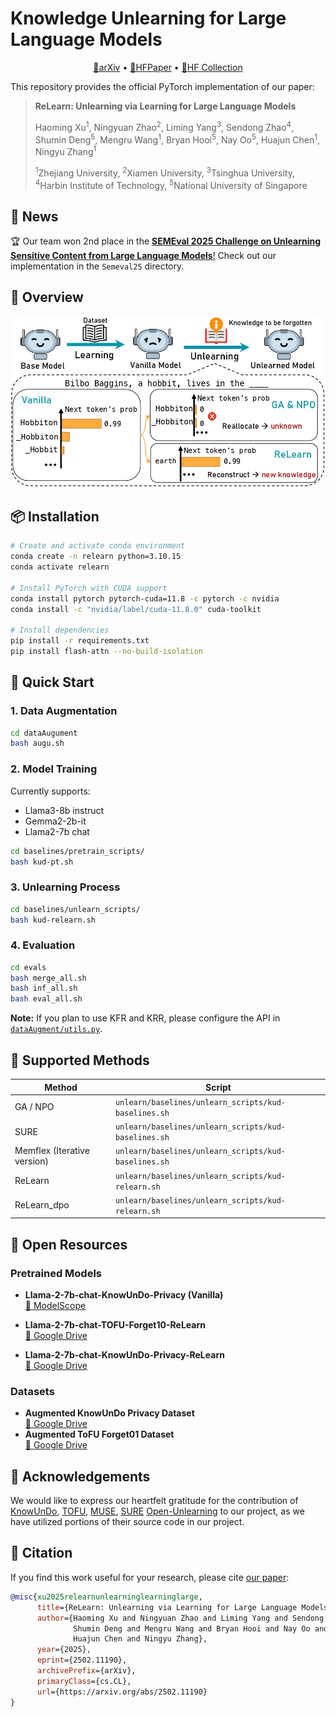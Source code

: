 # Knowledge Unlearning for Large Language Models

<p align="center">
  <a href="https://arxiv.org/abs/2502.11190">📄arXiv</a> •
  <a href="https://huggingface.co/papers/2502.11190">🤗HFPaper</a> •
  <a href="https://huggingface.co/collections/zjunlp/relearn-67bbd781c4d637c75db8e577">🤗HF Collection</a>
</p>

This repository provides the official PyTorch implementation of our paper:

> **ReLearn: Unlearning via Learning for Large Language Models**
>
> Haoming Xu<sup>1</sup>, Ningyuan Zhao<sup>2</sup>, Liming Yang<sup>3</sup>, Sendong Zhao<sup>4</sup>, Shumin Deng<sup>5</sup>, Mengru Wang<sup>1</sup>, Bryan Hooi<sup>5</sup>, Nay Oo<sup>5</sup>, Huajun Chen<sup>1</sup>, Ningyu Zhang<sup>1</sup>
>
> <sup>1</sup>Zhejiang University, <sup>2</sup>Xiamen University, <sup>3</sup>Tsinghua University, <sup>4</sup>Harbin Institute of Technology, <sup>5</sup>National University of Singapore

## 🎉 News

🏆 Our team won 2nd place in the [**SEMEval 2025 Challenge on Unlearning Sensitive Content from Large Language Models**!](https://llmunlearningsemeval2025.github.io/) Check out our implementation in the `Semeval25` directory.

## 🌟 Overview

![Introduction](images/intro.jpg)

## 📦 Installation

```bash
# Create and activate conda environment
conda create -n relearn python=3.10.15
conda activate relearn

# Install PyTorch with CUDA support
conda install pytorch pytorch-cuda=11.8 -c pytorch -c nvidia
conda install -c "nvidia/label/cuda-11.8.0" cuda-toolkit

# Install dependencies
pip install -r requirements.txt
pip install flash-attn --no-build-isolation
```

## 🚀 Quick Start

### 1. Data Augmentation
```bash
cd dataAugument
bash augu.sh
```

### 2. Model Training
Currently supports:
- Llama3-8b instruct
- Gemma2-2b-it
- Llama2-7b chat

```bash
cd baselines/pretrain_scripts/
bash kud-pt.sh
```

### 3. Unlearning Process
```bash
cd baselines/unlearn_scripts/
bash kud-relearn.sh
```

### 4. Evaluation
```bash
cd evals
bash merge_all.sh
bash inf_all.sh
bash eval_all.sh
```
**Note:** If you plan to use KFR and KRR, please configure the API in [`dataAugment/utils.py`](https://github.com/zjunlp/unlearn/blob/main/dataAugument/utils.py).

## 🔧 Supported Methods

| Method      | Script                                               | 
| ----------- | ---------------------------------------------------- | 
| GA / NPO    | `unlearn/baselines/unlearn_scripts/kud-baselines.sh` |
| SURE        | `unlearn/baselines/unlearn_scripts/kud-baselines.sh` |
| Memflex (Iterative version)     | `unlearn/baselines/unlearn_scripts/kud-baselines.sh` |
| ReLearn     | `unlearn/baselines/unlearn_scripts/kud-relearn.sh`   | 
| ReLearn_dpo | `unlearn/baselines/unlearn_scripts/kud-relearn.sh`   | 

## 📂 Open Resources

### Pretrained Models
- **Llama-2-7b-chat-KnowUnDo-Privacy (Vanilla)**  
  [🔗 ModelScope](https://www.modelscope.cn/models/haomingx/Llama-2-7b-chat-KnowUnDo-Privacy/files)

- **Llama-2-7b-chat-TOFU-Forget10-ReLearn**  
  [🔗 Google Drive](https://drive.google.com/drive/folders/1wsPKpF2IZ4RC52_PI7ILhYsegtqZG25Y?usp=drive_link)

- **Llama-2-7b-chat-KnowUnDo-Privacy-ReLearn**  
  [🔗 Google Drive](https://drive.google.com/drive/folders/1delWVv3VnoU7XcofOW-xUs4SiiXYJIcR?usp=drive_link)

### Datasets
- **Augmented KnowUnDo Privacy Dataset**  
  [🔗 Google Drive](https://drive.google.com/file/d/1lct2s3Xs8JKv4CL-LlBZHXTP9H1AKeg5/view?usp=drive_link)
- **Augmented ToFU Forget01 Dataset**  
  [🔗 Google Drive](https://drive.google.com/file/d/16NtfMeB_4ISApuVrJnQHo26EKjT9xzvz/view?usp=sharing)
## 🙏 Acknowledgements
We would like to express our heartfelt gratitude for the contribution of [KnowUnDo](https://github.com/zjunlp/KnowUnDo), [TOFU](https://github.com/locuslab/tofu), [MUSE](https://github.com/jaechan-repo/muse_bench), [SURE](https://github.com/zzwjames/FailureLLMUnlearning) [Open-Unlearning](https://github.com/locuslab/open-unlearning) to our project, as we have utilized portions of their source code in our project.

## 📝 Citation

If you find this work useful for your research, please cite [our paper](https://arxiv.org/abs/2502.11190):

```bibtex
@misc{xu2025relearnunlearninglearninglarge,
      title={ReLearn: Unlearning via Learning for Large Language Models}, 
      author={Haoming Xu and Ningyuan Zhao and Liming Yang and Sendong Zhao and 
              Shumin Deng and Mengru Wang and Bryan Hooi and Nay Oo and 
              Huajun Chen and Ningyu Zhang},
      year={2025},
      eprint={2502.11190},
      archivePrefix={arXiv},
      primaryClass={cs.CL},
      url={https://arxiv.org/abs/2502.11190}
}

```